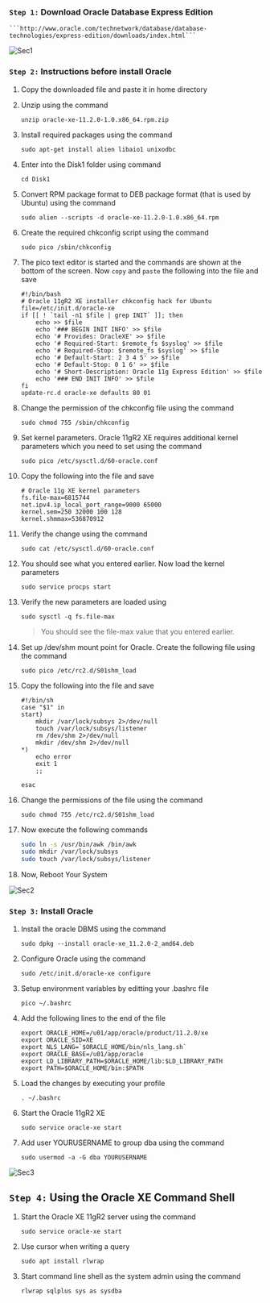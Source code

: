 ### `Step 1:` Download Oracle Database Express Edition

    ```http://www.oracle.com/technetwork/database/database-technologies/express-edition/downloads/index.html```

![Sec1](https://camo.githubusercontent.com/76109812f3127b0f86940373897b04ac8943cb3c0f057f90046444480f61bafd/68747470733a2f2f692e696d6775722e636f6d2f77617856496d762e706e67?utm_source=pocket_mylist)

### `Step 2:` Instructions before install Oracle

1. Copy the downloaded file and paste it in home directory

2. Unzip using the command

   `unzip oracle-xe-11.2.0-1.0.x86_64.rpm.zip`

3. Install required packages using the command

   `sudo apt-get install alien libaio1 unixodbc`

4. Enter into the Disk1 folder using command

   `cd Disk1`

5. Convert RPM package format to DEB package format (that is used by Ubuntu) using the command

   `sudo alien --scripts -d oracle-xe-11.2.0-1.0.x86_64.rpm`

6. Create the required chkconfig script using the command

   `sudo pico /sbin/chkconfig`

7. The pico text editor is started and the commands are shown at the bottom of the screen. Now `copy` and `paste` the following into the file and save

   ```text
   #!/bin/bash
   # Oracle 11gR2 XE installer chkconfig hack for Ubuntu
   file=/etc/init.d/oracle-xe
   if [[ ! `tail -n1 $file | grep INIT` ]]; then
       echo >> $file
       echo '### BEGIN INIT INFO' >> $file
       echo '# Provides: OracleXE' >> $file
       echo '# Required-Start: $remote_fs $syslog' >> $file
       echo '# Required-Stop: $remote_fs $syslog' >> $file
       echo '# Default-Start: 2 3 4 5' >> $file
       echo '# Default-Stop: 0 1 6' >> $file
       echo '# Short-Description: Oracle 11g Express Edition' >> $file
       echo '### END INIT INFO' >> $file
   fi
   update-rc.d oracle-xe defaults 80 01
   ```

8. Change the permission of the chkconfig file using the command

   `sudo chmod 755 /sbin/chkconfig`

9. Set kernel parameters. Oracle 11gR2 XE requires additional kernel parameters which you need to set using the command

   `sudo pico /etc/sysctl.d/60-oracle.conf`

10. Copy the following into the file and save

    ```text
    # Oracle 11g XE kernel parameters
    fs.file-max=6815744
    net.ipv4.ip_local_port_range=9000 65000
    kernel.sem=250 32000 100 128
    kernel.shmmax=536870912
    ```

11. Verify the change using the command

    `sudo cat /etc/sysctl.d/60-oracle.conf`

12. You should see what you entered earlier. Now load the kernel parameters

    `sudo service procps start`

13. Verify the new parameters are loaded using

    `sudo sysctl -q fs.file-max`

    > You should see the file-max value that you entered earlier.

14. Set up /dev/shm mount point for Oracle. Create the following file using the command

    `sudo pico /etc/rc2.d/S01shm_load`

15. Copy the following into the file and save

    ```text
    #!/bin/sh
    case "$1" in
    start)
        mkdir /var/lock/subsys 2>/dev/null
        touch /var/lock/subsys/listener
        rm /dev/shm 2>/dev/null
        mkdir /dev/shm 2>/dev/null
    *)
        echo error
        exit 1
        ;;

    esac
    ```

16. Change the permissions of the file using the command

    `sudo chmod 755 /etc/rc2.d/S01shm_load`

17. Now execute the following commands

    ```bash
    sudo ln -s /usr/bin/awk /bin/awk
    sudo mkdir /var/lock/subsys
    sudo touch /var/lock/subsys/listener
    ```

18. Now, Reboot Your System

![Sec2](https://camo.githubusercontent.com/76109812f3127b0f86940373897b04ac8943cb3c0f057f90046444480f61bafd/68747470733a2f2f692e696d6775722e636f6d2f77617856496d762e706e67?utm_source=pocket_mylist)

### `Step 3:` Install Oracle

1. Install the oracle DBMS using the command

   `sudo dpkg --install oracle-xe_11.2.0-2_amd64.deb`

2. Configure Oracle using the command

   `sudo /etc/init.d/oracle-xe configure`

3. Setup environment variables by editting your .bashrc file

   `pico ~/.bashrc`

4. Add the following lines to the end of the file

   ```text
   export ORACLE_HOME=/u01/app/oracle/product/11.2.0/xe
   export ORACLE_SID=XE
   export NLS_LANG=`$ORACLE_HOME/bin/nls_lang.sh`
   export ORACLE_BASE=/u01/app/oracle
   export LD_LIBRARY_PATH=$ORACLE_HOME/lib:$LD_LIBRARY_PATH
   export PATH=$ORACLE_HOME/bin:$PATH
   ```

5. Load the changes by executing your profile

   `. ~/.bashrc`

6. Start the Oracle 11gR2 XE

   `sudo service oracle-xe start`

7. Add user YOURUSERNAME to group dba using the command

   `sudo usermod -a -G dba YOURUSERNAME`

![Sec3](https://camo.githubusercontent.com/76109812f3127b0f86940373897b04ac8943cb3c0f057f90046444480f61bafd/68747470733a2f2f692e696d6775722e636f6d2f77617856496d762e706e67?utm_source=pocket_mylist)

## `Step 4:` Using the Oracle XE Command Shell

1. Start the Oracle XE 11gR2 server using the command

   `sudo service oracle-xe start`

2. Use cursor when writing a query

   `sudo apt install rlwrap`

3. Start command line shell as the system admin using the command

   `rlwrap sqlplus sys as sysdba`
